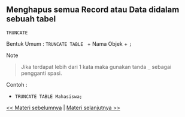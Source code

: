 ## **Menghapus semua Record atau Data didalam sebuah tabel**

  `TRUNCATE`

  Bentuk Umum : `TRUNCATE TABLE ` + Nama Objek + `;`

  Note 
  > Jika terdapat lebih dari 1 kata maka gunakan tanda ``_`` sebagai pengganti spasi. 
  
  Contoh : 
  - `TRUNCATE TABLE Mahasiswa;`

[<< Materi sebelumnya](https://github.com/bellshade/SQL/tree/main/Basic/03_Data_Defintion_Language/4_Menghapus_Object) | [Materi selanjutnya >>](https://github.com/bellshade/SQL/tree/main/Basic/03_Data_Defintion_Language/6_Mengganti_Nama_Object)